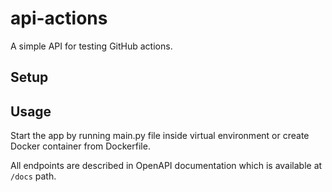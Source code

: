 # api-actions

A simple API for testing GitHub actions. 

## Setup



## Usage

Start the app by running main.py file inside virtual environment or create Docker container from Dockerfile.

All endpoints are described in OpenAPI documentation which is available at `/docs` path.
